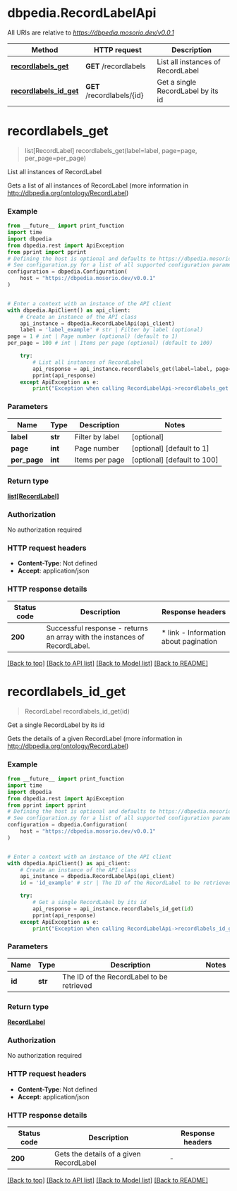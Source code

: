 # dbpedia.RecordLabelApi

All URIs are relative to *https://dbpedia.mosorio.dev/v0.0.1*

Method | HTTP request | Description
------------- | ------------- | -------------
[**recordlabels_get**](RecordLabelApi.md#recordlabels_get) | **GET** /recordlabels | List all instances of RecordLabel
[**recordlabels_id_get**](RecordLabelApi.md#recordlabels_id_get) | **GET** /recordlabels/{id} | Get a single RecordLabel by its id


# **recordlabels_get**
> list[RecordLabel] recordlabels_get(label=label, page=page, per_page=per_page)

List all instances of RecordLabel

Gets a list of all instances of RecordLabel (more information in http://dbpedia.org/ontology/RecordLabel)

### Example

```python
from __future__ import print_function
import time
import dbpedia
from dbpedia.rest import ApiException
from pprint import pprint
# Defining the host is optional and defaults to https://dbpedia.mosorio.dev/v0.0.1
# See configuration.py for a list of all supported configuration parameters.
configuration = dbpedia.Configuration(
    host = "https://dbpedia.mosorio.dev/v0.0.1"
)


# Enter a context with an instance of the API client
with dbpedia.ApiClient() as api_client:
    # Create an instance of the API class
    api_instance = dbpedia.RecordLabelApi(api_client)
    label = 'label_example' # str | Filter by label (optional)
page = 1 # int | Page number (optional) (default to 1)
per_page = 100 # int | Items per page (optional) (default to 100)

    try:
        # List all instances of RecordLabel
        api_response = api_instance.recordlabels_get(label=label, page=page, per_page=per_page)
        pprint(api_response)
    except ApiException as e:
        print("Exception when calling RecordLabelApi->recordlabels_get: %s\n" % e)
```

### Parameters

Name | Type | Description  | Notes
------------- | ------------- | ------------- | -------------
 **label** | **str**| Filter by label | [optional] 
 **page** | **int**| Page number | [optional] [default to 1]
 **per_page** | **int**| Items per page | [optional] [default to 100]

### Return type

[**list[RecordLabel]**](RecordLabel.md)

### Authorization

No authorization required

### HTTP request headers

 - **Content-Type**: Not defined
 - **Accept**: application/json

### HTTP response details
| Status code | Description | Response headers |
|-------------|-------------|------------------|
**200** | Successful response - returns an array with the instances of RecordLabel. |  * link - Information about pagination <br>  |

[[Back to top]](#) [[Back to API list]](../README.md#documentation-for-api-endpoints) [[Back to Model list]](../README.md#documentation-for-models) [[Back to README]](../README.md)

# **recordlabels_id_get**
> RecordLabel recordlabels_id_get(id)

Get a single RecordLabel by its id

Gets the details of a given RecordLabel (more information in http://dbpedia.org/ontology/RecordLabel)

### Example

```python
from __future__ import print_function
import time
import dbpedia
from dbpedia.rest import ApiException
from pprint import pprint
# Defining the host is optional and defaults to https://dbpedia.mosorio.dev/v0.0.1
# See configuration.py for a list of all supported configuration parameters.
configuration = dbpedia.Configuration(
    host = "https://dbpedia.mosorio.dev/v0.0.1"
)


# Enter a context with an instance of the API client
with dbpedia.ApiClient() as api_client:
    # Create an instance of the API class
    api_instance = dbpedia.RecordLabelApi(api_client)
    id = 'id_example' # str | The ID of the RecordLabel to be retrieved

    try:
        # Get a single RecordLabel by its id
        api_response = api_instance.recordlabels_id_get(id)
        pprint(api_response)
    except ApiException as e:
        print("Exception when calling RecordLabelApi->recordlabels_id_get: %s\n" % e)
```

### Parameters

Name | Type | Description  | Notes
------------- | ------------- | ------------- | -------------
 **id** | **str**| The ID of the RecordLabel to be retrieved | 

### Return type

[**RecordLabel**](RecordLabel.md)

### Authorization

No authorization required

### HTTP request headers

 - **Content-Type**: Not defined
 - **Accept**: application/json

### HTTP response details
| Status code | Description | Response headers |
|-------------|-------------|------------------|
**200** | Gets the details of a given RecordLabel |  -  |

[[Back to top]](#) [[Back to API list]](../README.md#documentation-for-api-endpoints) [[Back to Model list]](../README.md#documentation-for-models) [[Back to README]](../README.md)

